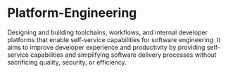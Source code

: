 # Platform-Engineering
Designing and building toolchains, workflows, and internal developer platforms that enable self-service capabilities for software engineering. It aims to improve developer experience and productivity by providing self-service capabilities and simplifying software delivery processes without sacrificing quality, security, or efficiency.

